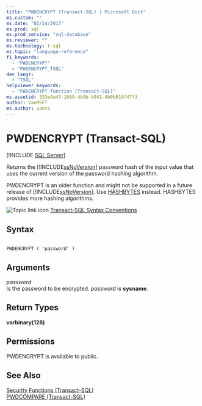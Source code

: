 ```yaml
---
title: "PWDENCRYPT (Transact-SQL) | Microsoft Docs"
ms.custom: ""
ms.date: "03/14/2017"
ms.prod: sql
ms.prod_service: "sql-database"
ms.reviewer: ""
ms.technology: t-sql
ms.topic: "language-reference"
f1_keywords: 
  - "PWDENCRYPT"
  - "PWDENCRYPT_TSQL"
dev_langs: 
  - "TSQL"
helpviewer_keywords: 
  - "PWDENCRYPT function [Transact-SQL]"
ms.assetid: 333e9a43-1099-4b9b-b941-4b0b016f47f3
author: VanMSFT
ms.author: vanto
---
```

# PWDENCRYPT (Transact-SQL)
[!INCLUDE [SQL Server](../../includes/applies-to-version/sqlserver.md)]

  Returns the [!INCLUDE[ssNoVersion](../../includes/ssnoversion-md.md)] password hash of the input value that uses the current version of the password hashing algorithm.  
  
 PWDENCRYPT is an older function and might not be supported in a future release of [!INCLUDE[ssNoVersion](../../includes/ssnoversion-md.md)]. Use [HASHBYTES](../../t-sql/functions/hashbytes-transact-sql.md) instead. HASHBYTES provides more hashing algorithms.  
  
 ![Topic link icon](../../database-engine/configure-windows/media/topic-link.gif "Topic link icon") [Transact-SQL Syntax Conventions](../../t-sql/language-elements/transact-sql-syntax-conventions-transact-sql.md)  
  
## Syntax  
  
```  
  
PWDENCRYPT ( 'password' )  
```  
  
## Arguments  
 *password*  
 Is the password to be encrypted. *password* is **sysname**.  
  
## Return Types  
 **varbinary(128)**  
  
## Permissions  
 PWDENCRYPT is available to public.  
  
## See Also  
 [Security Functions &#40;Transact-SQL&#41;](../../t-sql/functions/security-functions-transact-sql.md)   
 [PWDCOMPARE &#40;Transact-SQL&#41;](../../t-sql/functions/pwdcompare-transact-sql.md)  
  
  
